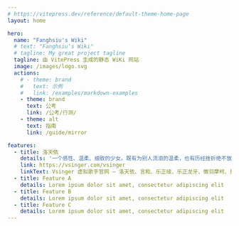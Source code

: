 ```yaml
---
# https://vitepress.dev/reference/default-theme-home-page
layout: home

hero:
  name: "Fanghsiu's Wiki"
  # text: "Fanghsiu's Wiki"
  # tagline: My great project tagline
  tagline: 由 VitePress 生成的静态 WiKi 网站
  image: /images/logo.svg
  actions:
    # - theme: brand
    #   text: 示例
    #   link: /examples/markdown-examples
    - theme: brand
      text: 公考
      link: /公考/行测/
    - theme: alt
      text: 指南
      link: /guide/mirror

features:
  - title: 洛天依
    details: '一个感性、温柔、细致的少女。既有为别人流泪的温柔，也有历经挫折绝不放弃的坚强。擅长用歌声表现自己和他人的感情，并决心成为传递幸福与感动的歌手。'
    link: https://vsinger.com/vsinger
    linkText: Vsinger 虚拟歌手官网 — 洛天依、言和、乐正绫、乐正龙牙、徵羽摩柯、墨清弦
  - title: Feature A
    details: Lorem ipsum dolor sit amet, consectetur adipiscing elit
  - title: Feature B
    details: Lorem ipsum dolor sit amet, consectetur adipiscing elit
  - title: Feature C
    details: Lorem ipsum dolor sit amet, consectetur adipiscing elit
---
```

